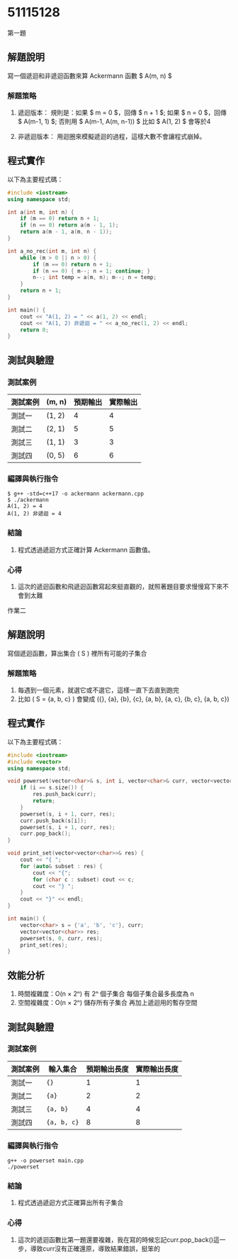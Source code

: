 # 51115128

第一題

## 解題說明

寫一個遞迴和非遞迴函數來算 Ackermann 函數 $ A(m, n) $

### 解題策略

1. 遞迴版本：
     規則是：如果 $ m = 0 $，回傳 $ n + 1 $; 如果 $ n = 0 $，回傳 $ A(m-1, 1) $; 否則用 $ A(m-1, A(m, n-1)) $ 
     比如 $ A(1, 2) $ 會等於4


2. 非遞迴版本：
     用迴圈來模擬遞迴的過程，這樣大數不會讓程式崩掉。

## 程式實作

以下為主要程式碼：

```cpp
#include <iostream>
using namespace std;

int a(int m, int n) {
    if (m == 0) return n + 1;
    if (n == 0) return a(m - 1, 1);
    return a(m - 1, a(m, n - 1));
}

int a_no_rec(int m, int n) {
    while (m > 0 || n > 0) {
        if (m == 0) return n + 1;
        if (n == 0) { m--; n = 1; continue; }
        n--; int temp = a(m, n); m--; n = temp;
    }
    return n + 1;
}

int main() {
    cout << "A(1, 2) = " << a(1, 2) << endl;
    cout << "A(1, 2) 非遞迴 = " << a_no_rec(1, 2) << endl;
    return 0;
}
```

## 測試與驗證

### 測試案例

| 測試案例 | (m, n) | 預期輸出 | 實際輸出 |
|----------|--------|----------|----------|
| 測試一   | (1, 2) | 4        | 4        |
| 測試二   | (2, 1) | 5        | 5        |
| 測試三   | (1, 1) | 3        | 3        |
| 測試四   | (0, 5) | 6        | 6        |

### 編譯與執行指令

```shell
$ g++ -std=c++17 -o ackermann ackermann.cpp
$ ./ackermann
A(1, 2) = 4
A(1, 2) 非遞迴 = 4
```

### 結論

1. 程式透過遞迴方式正確計算 Ackermann 函數值。

### 心得

1. 這次的遞迴函數和飛遞迴函數寫起來挺直觀的，就照著題目要求慢慢寫下來不會到太難


作業二

## 解題說明

寫個遞迴函數，算出集合 \( S \) 裡所有可能的子集合

### 解題策略

1. 每遇到一個元素，就選它或不選它，這樣一直下去直到跑完
2. 比如 \( S = \{a, b, c\} \) 會變成 \(\{\}, \{a\}, \{b\}, \{c\}, \{a, b\}, \{a, c\}, \{b, c\}, \{a, b, c\}\)
## 程式實作

以下為主要程式碼：

```cpp
#include <iostream>
#include <vector>
using namespace std;

void powerset(vector<char>& s, int i, vector<char>& curr, vector<vector<char>>& res) {
    if (i == s.size()) {
        res.push_back(curr);
        return;
    }
    powerset(s, i + 1, curr, res);
    curr.push_back(s[i]);
    powerset(s, i + 1, curr, res);
    curr.pop_back();
}

void print_set(vector<vector<char>>& res) {
    cout << "{ ";
    for (auto& subset : res) {
        cout << "{";
        for (char c : subset) cout << c;
        cout << "} ";
    }
    cout << "}" << endl;
}

int main() {
    vector<char> s = {'a', 'b', 'c'}, curr;
    vector<vector<char>> res;
    powerset(s, 0, curr, res);
    print_set(res);
}

```

## 效能分析

1. 時間複雜度：O(n × 2ⁿ)
      有 2ⁿ 個子集合
      每個子集合最多長度為 n
2. 空間複雜度：O(n × 2ⁿ)
      儲存所有子集合
      再加上遞迴用的暫存空間

## 測試與驗證

### 測試案例

| 測試案例 | 輸入集合       | 預期輸出長度 | 實際輸出長度 |
|----------|----------------|---------------|----------------|
| 測試一   | `{}`           | 1             | 1              |
| 測試二   | `{a}`          | 2             | 2              |
| 測試三   | `{a, b}`       | 4             | 4              |
| 測試四   | `{a, b, c}`    | 8             | 8              |


### 編譯與執行指令

```shell
g++ -o powerset main.cpp
./powerset
```

### 結論

1. 程式透過遞迴方式正確算出所有子集合

### 心得

1. 這次的遞迴函數比第一題還要複雜，我在寫的時候忘記curr.pop_back()這一步，導致curr沒有正確還原，導致結果錯誤，挺笨的
